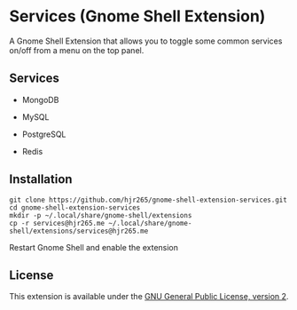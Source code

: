 # Services (Gnome Shell Extension)

A Gnome Shell Extension that allows you to toggle some common services on/off from a menu on the top panel.

## Services

- MongoDB

- MySQL

- PostgreSQL

- Redis

## Installation

    git clone https://github.com/hjr265/gnome-shell-extension-services.git
    cd gnome-shell-extension-services
    mkdir -p ~/.local/share/gnome-shell/extensions
    cp -r services@hjr265.me ~/.local/share/gnome-shell/extensions/services@hjr265.me

Restart Gnome Shell and enable the extension

## License

This extension is available under the [GNU General Public License, version 2](http://www.gnu.org/licenses/gpl-2.0.html).
